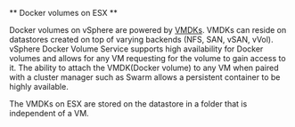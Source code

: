 ** Docker volumes on ESX **

Docker volumes on vSphere are powered by [VMDKs](https://en.wikipedia.org/wiki/VMDK). VMDKs can reside on datastores created on top of varying backends (NFS, SAN, vSAN, vVol). vSphere Docker Volume Service supports high availability for Docker volumes and allows for any VM requesting for the volume to gain access to it. The ability to attach the VMDK(Docker volume) to any VM when paired with a cluster manager such as Swarm allows a persistent container to be highly available.

The VMDKs on ESX are stored on the datastore in a folder that is independent of a VM.

<script type="text/javascript" src="https://asciinema.org/a/80424.js" id="asciicast-80424" async></script>
